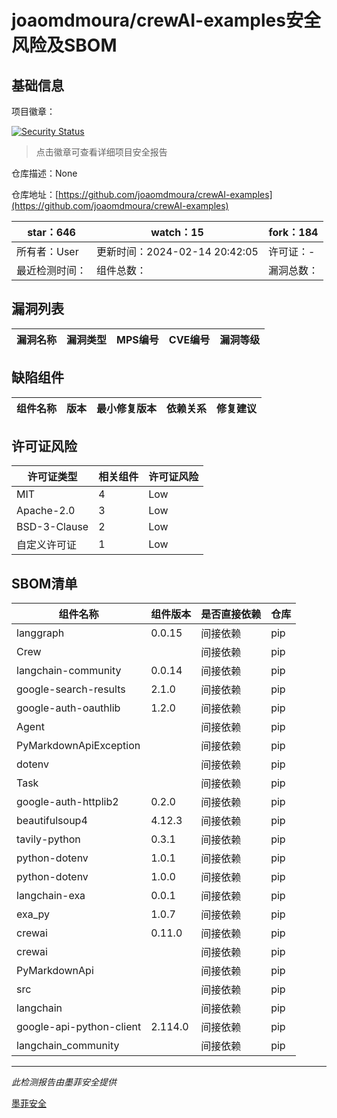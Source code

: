 # joaomdmoura/crewAI-examples安全风险及SBOM

## 基础信息

项目徽章：

[![Security Status](https://www.murphysec.com/platform3/v31/badge/1757836557700177920.svg)](https://www.murphysec.com/console/report/1741891745138057216/1757836557700177920)

> 点击徽章可查看详细项目安全报告

仓库描述：None

仓库地址：[https://github.com/joaomdmoura/crewAI-examples](https://github.com/joaomdmoura/crewAI-examples)

| star：646 | watch：15 | fork：184 |
| ----------- | -------------- | ------------ |
| 所有者：User | 更新时间：2024-02-14 20:42:05 | 许可证：- |
| 最近检测时间： | 组件总数： | 漏洞总数： |




## 漏洞列表

| 漏洞名称 | 漏洞类型 | MPS编号 | CVE编号 | 漏洞等级 |
| ------- | ------ | ------- | ------ | ----- |





## 缺陷组件

| 组件名称 | 版本 | 最小修复版本 | 依赖关系 | 修复建议 |
| -------- | ---- | ------------ | -------- | -------- |





## 许可证风险

| 许可证类型 | 相关组件 | 许可证风险 |
| ---------- | -------- | ---------- |
|MIT|4|Low|
|Apache-2.0|3|Low|
|BSD-3-Clause|2|Low|
|自定义许可证|1|Low|




## SBOM清单

| 组件名称 | 组件版本 | 是否直接依赖 | 仓库 |
| -------- | -------- | ------------ | ---- |
|langgraph|0.0.15|间接依赖|pip|
|Crew||间接依赖|pip|
|langchain-community|0.0.14|间接依赖|pip|
|google-search-results|2.1.0|间接依赖|pip|
|google-auth-oauthlib|1.2.0|间接依赖|pip|
|Agent||间接依赖|pip|
|PyMarkdownApiException||间接依赖|pip|
|dotenv||间接依赖|pip|
|Task||间接依赖|pip|
|google-auth-httplib2|0.2.0|间接依赖|pip|
|beautifulsoup4|4.12.3|间接依赖|pip|
|tavily-python|0.3.1|间接依赖|pip|
|python-dotenv|1.0.1|间接依赖|pip|
|python-dotenv|1.0.0|间接依赖|pip|
|langchain-exa|0.0.1|间接依赖|pip|
|exa_py|1.0.7|间接依赖|pip|
|crewai|0.11.0|间接依赖|pip|
|crewai||间接依赖|pip|
|PyMarkdownApi||间接依赖|pip|
|src||间接依赖|pip|
|langchain||间接依赖|pip|
|google-api-python-client|2.114.0|间接依赖|pip|
|langchain_community||间接依赖|pip|


------

*此检测报告由墨菲安全提供*

[墨菲安全](www.murphysec.com)